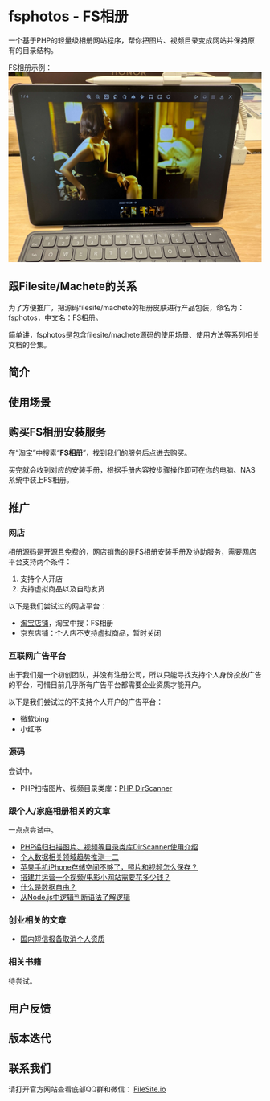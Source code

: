 # fsphotos - FS相册

一个基于PHP的轻量级相册网站程序，帮你把图片、视频目录变成网站并保持原有的目录结构。


FS相册示例：  
![在平板电脑中打开FS相册示例](./imgs/pad_demo.jpg)


## 跟Filesite/Machete的关系

为了方便推广，把源码filesite/machete的相册皮肤进行产品包装，命名为：fsphotos，中文名：FS相册。  

简单讲，fsphotos是包含filesite/machete源码的使用场景、使用方法等系列相关文档的合集。


## 简介



## 使用场景



## 购买FS相册安装服务

在“淘宝”中搜索“**FS相册**”，找到我们的服务后点进去购买。  

买完就会收到对应的安装手册，根据手册内容按步骤操作即可在你的电脑、NAS系统中装上FS相册。



## 推广

### 网店

相册源码是开源且免费的，网店销售的是FS相册安装手册及协助服务，需要网店平台支持两个条件：

1. 支持个人开店
2. 支持虚拟商品以及自动发货


以下是我们尝试过的网店平台：

* [淘宝店铺](https://fsphotos.taobao.com)，淘宝中搜：FS相册
* 京东店铺：个人店不支持虚拟商品，暂时关闭


### 互联网广告平台

由于我们是一个初创团队，并没有注册公司，所以只能寻找支持个人身份投放广告的平台，可惜目前几乎所有广告平台都需要企业资质才能开户。

以下是我们尝试过的不支持个人开户的广告平台：

* 微软bing
* 小红书


### 源码

尝试中。

* PHP扫描图片、视频目录类库：[PHP DirScanner](https://github.com/filesite-io/dirscanner)


### 跟个人/家庭相册相关的文章

一点点尝试中。

* [PHP递归扫描图片、视频等目录类库DirScanner使用介绍](./articles/PHP递归扫描图片视频等目录类库DirScanner使用介绍.md)
* [个人数据相关领域趋势推测一二](./articles/个人数据相关领域趋势推测一二.md)
* [苹果手机iPhone存储空间不够了，照片和视频怎么保存？](./articles/苹果手机iPhone存储空间不够了照片和视频怎么保存.md)
* [搭建并运营一个视频/电影小网站需要花多少钱？](./articles/搭建并运营一个视频或电影小网站需要花多少钱.md)
* [什么是数据自由？](./articles/什么是数据自由.md)
* [从Node.js中逻辑判断语法了解逻辑](./articles/从nodejs中逻辑判断语法了解逻辑.md)


### 创业相关的文章

* [国内短信报备取消个人资质](./articles/国内短信报备取消个人资质.md)


### 相关书籍

待尝试。



## 用户反馈



## 版本迭代



## 联系我们

请打开官方网站查看底部QQ群和微信：
<a href="https://filesite.io" target="_blank">FileSite.io</a>
